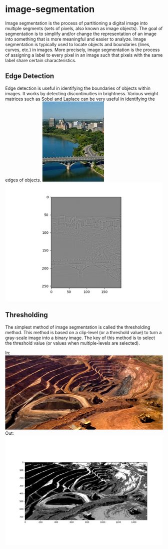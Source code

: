 # image-segmentation
Image segmentation is the process of partitioning a digital image into multiple segments (sets of pixels, also known as image objects). The goal of segmentation is to simplify and/or change the representation of an image into something that is more meaningful and easier to analyze. Image segmentation is typically used to locate objects and boundaries (lines, curves, etc.) in images. More precisely, image segmentation is the process of assigning a label to every pixel in an image such that pixels with the same label share certain characteristics.

## Edge Detection
Edge detection is useful in identifying the boundaries of objects within images. It works by detecting discontinuities in brightness. Various weight matrices such as Sobel and Laplace can be very useful in identifying the edges of objects.
![alt text](https://github.com/naveenkambham/image-segmentation/blob/master/saskatoon.png)
![alt text](https://github.com/naveenkambham/image-segmentation/blob/master/saskatoon_laplace_edges_detection.png)


## Thresholding
The simplest method of image segmentation is called the thresholding method. This method is based on a clip-level (or a threshold value) to turn a gray-scale image into a binary image. The key of this method is to select the threshold value (or values when multiple-levels are selected). 

In:
![alt text](https://github.com/naveenkambham/image-segmentation/blob/master/mining.jpg)
Out:
![alt text](https://github.com/naveenkambham/image-segmentation/blob/master/mine_image_output.png)
